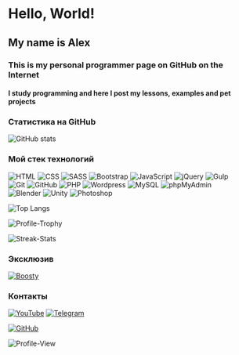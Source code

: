 # Hello, World!    
## My name is Alex   
### This is my personal programmer page on GitHub on the Internet  
#### I study programming and here I post my lessons, examples and pet projects  

### Статистика на GitHub
![GitHub stats](https://github-readme-stats.vercel.app/api?username=Folombas&show_icons=true&locale=en,issues,contribs&theme=dark)

### Мой стек технологий
![HTML](https://img.shields.io/badge/-HTML-333?style=for-the-badge&logo=html5)
![CSS](https://img.shields.io/badge/-CSS-333?style=for-the-badge&logo=css3&logoColor=blue)
![SASS](https://img.shields.io/badge/-SASS-333?style=for-the-badge&logo=SASS)
![Bootstrap](https://img.shields.io/badge/-Bootstrap-333?style=for-the-badge&logo=Bootstrap)
![JavaScript](https://img.shields.io/badge/-JavaScript-333?style=for-the-badge&logo=javascript)
![jQuery](https://img.shields.io/badge/-jQuery-333?style=for-the-badge&logo=jQuery&logoColor=blue)
![Gulp](https://img.shields.io/badge/-Gulp-333?style=for-the-badge&logo=Gulp)  
![Git](https://img.shields.io/badge/-Git-333?style=for-the-badge&logo=Git)
![GitHub](https://img.shields.io/badge/-GitHub-333?style=for-the-badge&logo=GitHub)
![PHP](https://img.shields.io/badge/-PHP-333?style=for-the-badge&logo=PHP)
![Wordpress](https://img.shields.io/badge/-Wordpress-333?style=for-the-badge&logo=Wordpress&logoColor=blue)
![MySQL](https://img.shields.io/badge/-MySQL-333?style=for-the-badge)
![phpMyAdmin](https://img.shields.io/badge/-phpMyAdmin-333?style=for-the-badge)  
![Blender](https://img.shields.io/badge/-Blender-333?style=for-the-badge&logo=Blender)
![Unity](https://img.shields.io/badge/-Unity-333?style=for-the-badge&logo=Unity)
![Photoshop](https://img.shields.io/badge/-Photoshop-333?style=for-the-badge&logo=Photoshop)

![Top Langs](https://github-readme-stats.vercel.app/api/top-langs/?username=Folombas&layout=compact&theme=dark)

![Profile-Trophy](https://github-profile-trophy.vercel.app/?username=Folombas)

![Streak-Stats](https://github-readme-streak-stats.herokuapp.com/?user=Folombas)

### Эксклюзив
[![Boosty](https://img.shields.io/badge/-Boosty-FFA318?style=for-the-badge)](https://boosty.to/folombas)

### Контакты
[![YouTube](https://img.shields.io/badge/-YouTube-333?style=for-the-badge&logo=YouTube&logoColor=FF0000)](https://www.youtube.com/@folomba)
[![Telegram](https://img.shields.io/badge/-Telegram-333?style=for-the-badge&logo=telegram&logoColor=27A0D9)](https://t.me/folombas)
<!-- [![VK](https://img.shields.io/badge/-VK-333?style=for-the-badge&logo=Vk&logoColor=27A0D9)](https://vk.com/) -->  
<!-- [![Дзен](https://img.shields.io/badge/-Дзен-333?style=for-the-badge)](https://zen.yandex.ru/itdoctor) -->
<!-- [![Rutube](https://img.shields.io/badge/-Rutube-333?style=for-the-badge)](https://rutube.ru/channel//) -->
[![GitHub](https://img.shields.io/badge/-GitHub-333?style=for-the-badge&logo=GitHub&logoColor=fff)](https://github.com/folombas)
<!-- [![Instagram](https://img.shields.io/badge/-Instagram-333?style=for-the-badge&logo=instagram&logoColor=B4068E)](https://instagram.com/ismail_asanovich) -->

![Profile-View](https://komarev.com/ghpvc/?username=Folombas&label=Profile%20views&color=blueviolet&style=flat)
